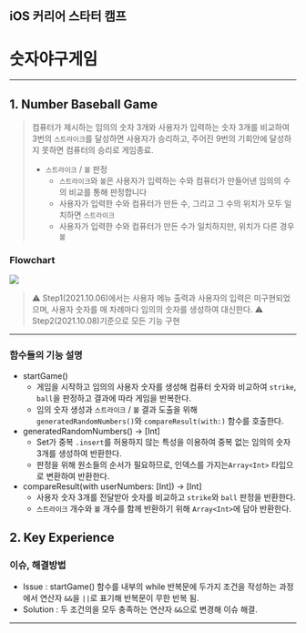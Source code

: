 ## iOS 커리어 스타터 캠프

# 숫자야구게임
---

## 1. Number Baseball Game
> 컴퓨터가 제시하는 임의의 숫자 3개와 사용자가 입력하는 숫자 3개를 비교하여 3번의 `스트라이크`를 달성하면 사용자가 승리하고, 주어진 9번의 기회안에 달성하지 못하면 컴퓨터의 승리로 게임종료.
> 
> * `스트라이크` / `볼` 판정
>   * `스트라이크`와 `볼`은 사용자가 입력하는 수와 컴퓨터가 만들어낸 임의의 수의 비교를 통해 판정합니다
>   * 사용자가 입력한 수와 컴퓨터가 만든 수, 그리고 그 수의 위치가 모두 일치하면 `스트라이크`
>   * 사용자가 입력한 수와 컴퓨터가 만든 수가 일치하지만, 위치가 다른 경우 `볼`
### Flowchart
![](https://i.imgur.com/5LpzMBw.png)

 
> :warning: Step1(2021.10.06)에서는 사용자 메뉴 출력과 사용자의 입력은 미구현되었으며, 사용자 숫자를 매 차례마다 임의의 숫자를 생성하여 대신한다. 
> :warning: Step2(2021.10.08)기준으로 모든 기능 구현

---
### 함수들의 기능 설명
- startGame()
    - 게임을 시작하고 임의의 사용자 숫자를 생성해 컴퓨터 숫자와 비교하여 `strike`, `ball`을 판정하고 결과에 따라 게임을 반복한다.
    - 임의 숫자 생성과 `스트라이크` / `볼` 결과 도출을 위해 `generatedRandomNumbers()`와 `compareResult(with:)` 함수를 호출한다.
- generatedRandomNumbers() -> [Int]
    - Set가 중복 `.insert`를 허용하지 않는 특성을 이용하여 중복 없는 임의의 숫자 3개를 생성하여 반환한다.
    - 판정을 위해 원소들의 순서가 필요하므로, 인덱스를 가지는`Array<Int>` 타입으로 변환하여 반환한다.
- compareResult(with userNumbers: [Int]) -> [Int]
    - 사용자 숫자 3개를 전달받아 숫자를 비교하고 `strike`와 `ball` 판정을 반환한다.
    - `스트라이크` 개수와 `볼` 개수를 함께 반환하기 위해 `Array<Int>`에 담아 반환한다.


## 2. Key Experience
### 이슈, 해결방법
- Issue : startGame() 함수를 내부의 while 반복문에 두가지 조건을 작성하는 과정에서 연산자 `&&`을 `||`로 표기해 반복문이 무한 반복 됨.
- Solution : 두 조건의을 모두 충족하는 연산자 `&&`으로 변경해 이슈 해결.




------------
